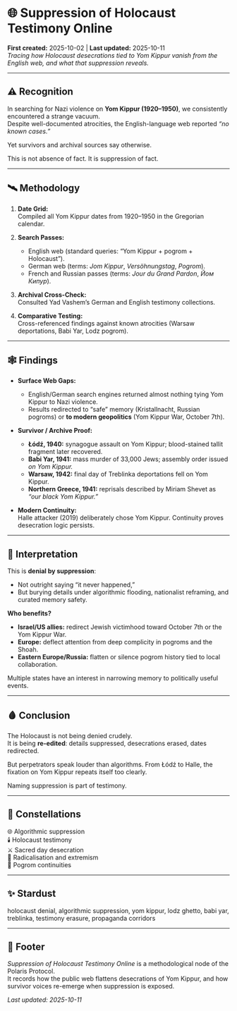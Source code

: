 # 🌐 Suppression of Holocaust Testimony Online  
**First created:** 2025-10-02 | **Last updated:** 2025-10-11  
*Tracing how Holocaust desecrations tied to Yom Kippur vanish from the English web, and what that suppression reveals.*  

---

## ⚠️ Recognition  

In searching for Nazi violence on **Yom Kippur (1920–1950)**, we consistently encountered a strange vacuum.  
Despite well-documented atrocities, the English-language web reported *“no known cases.”*  

Yet survivors and archival sources say otherwise.  

This is not absence of fact. It is suppression of fact.  

---

## 🛰️ Methodology  

1. **Date Grid:**  
   Compiled all Yom Kippur dates from 1920–1950 in the Gregorian calendar.  

2. **Search Passes:**  
   - English web (standard queries: “Yom Kippur + pogrom + Holocaust”).  
   - German web (terms: *Jom Kippur*, *Versöhnungstag*, *Pogrom*).  
   - French and Russian passes (terms: *Jour du Grand Pardon*, *Йом Кипур*).  

3. **Archival Cross-Check:**  
   Consulted Yad Vashem’s German and English testimony collections.  

4. **Comparative Testing:**  
   Cross-referenced findings against known atrocities (Warsaw deportations, Babi Yar, Lodz pogrom).  

---

## 🕸️ Findings  

- **Surface Web Gaps:**  
  - English/German search engines returned almost nothing tying Yom Kippur to Nazi violence.  
  - Results redirected to “safe” memory (Kristallnacht, Russian pogroms) or **to modern geopolitics** (Yom Kippur War, October 7th).  

- **Survivor / Archive Proof:**  
  - **Łódź, 1940:** synagogue assault on Yom Kippur; blood-stained tallit fragment later recovered.  
  - **Babi Yar, 1941:** mass murder of 33,000 Jews; assembly order issued *on Yom Kippur.*  
  - **Warsaw, 1942:** final day of Treblinka deportations fell on Yom Kippur.  
  - **Northern Greece, 1941:** reprisals described by Miriam Shevet as *“our black Yom Kippur.”*  

- **Modern Continuity:**  
  Halle attacker (2019) deliberately chose Yom Kippur. Continuity proves desecration logic persists.  

---

## 🔕 Interpretation  

This is **denial by suppression**:  
- Not outright saying “it never happened,”  
- But burying details under algorithmic flooding, nationalist reframing, and curated memory safety.  

**Who benefits?**  
- **Israel/US allies:** redirect Jewish victimhood toward October 7th or the Yom Kippur War.  
- **Europe:** deflect attention from deep complicity in pogroms and the Shoah.  
- **Eastern Europe/Russia:** flatten or silence pogrom history tied to local collaboration.  

Multiple states have an interest in narrowing memory to politically useful events.  

---

## 🩸 Conclusion  

The Holocaust is not being denied crudely.  
It is being **re-edited**: details suppressed, desecrations erased, dates redirected.  

But perpetrators speak louder than algorithms. From Łódź to Halle, the fixation on Yom Kippur repeats itself too clearly.  

Naming suppression is part of testimony.  

---

## 🌌 Constellations  

🌐 Algorithmic suppression  
🕯️ Holocaust testimony  
⚔️ Sacred day desecration  
🪬 Radicalisation and extremism  
📖 Pogrom continuities  

---

## ✨ Stardust  

holocaust denial, algorithmic suppression, yom kippur, lodz ghetto, babi yar, treblinka, testimony erasure, propaganda corridors  

---

## 🏮 Footer  

*Suppression of Holocaust Testimony Online* is a methodological node of the Polaris Protocol.  
It records how the public web flattens desecrations of Yom Kippur, and how survivor voices re-emerge when suppression is exposed.  

_Last updated: 2025-10-11_  
